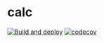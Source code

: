 # calc

[![Build and deploy](https://github.com/stryaponoff/calc/actions/workflows/pages.yaml/badge.svg)](https://github.com/stryaponoff/calc/actions/workflows/pages.yaml) 
[![codecov](https://codecov.io/gh/stryaponoff/calc/branch/main/graph/badge.svg?token=W8HVF4NEQP)](https://codecov.io/gh/stryaponoff/calc)
